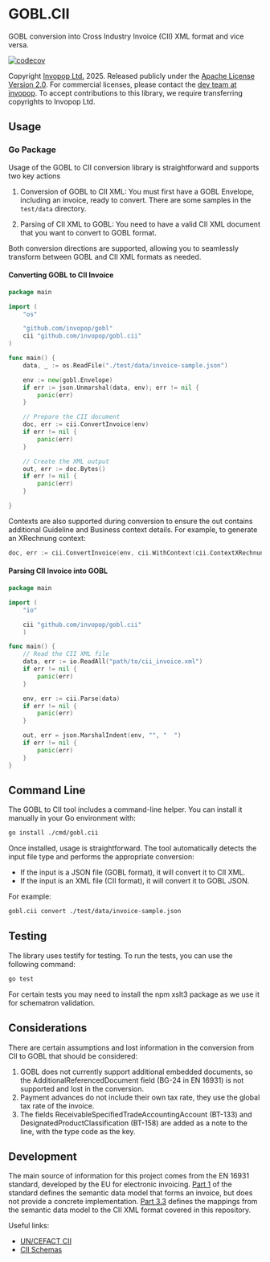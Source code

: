 # GOBL.CII

GOBL conversion into Cross Industry Invoice (CII) XML format and vice versa.

[![codecov](https://codecov.io/gh/invopop/gobl.cii/graph/badge.svg?token=H2POAHNRT1)](https://codecov.io/gh/invopop/gobl.cii)

Copyright [Invopop Ltd.](https://invopop.com) 2025. Released publicly under the [Apache License Version 2.0](LICENSE). For commercial licenses, please contact the [dev team at invopop](mailto:dev@invopop.com). To accept contributions to this library, we require transferring copyrights to Invopop Ltd.

## Usage

### Go Package

Usage of the GOBL to CII conversion library is straightforward and supports two key actions

1. Conversion of GOBL to CII XML:
   You must first have a GOBL Envelope, including an invoice, ready to convert. There are some samples in the `test/data` directory.

2. Parsing of CII XML to GOBL:
   You need to have a valid CII XML document that you want to convert to GOBL format.

Both conversion directions are supported, allowing you to seamlessly transform between GOBL and CII XML formats as needed.

#### Converting GOBL to CII Invoice

```go
package main

import (
    "os"

    "github.com/invopop/gobl"
    cii "github.com/invopop/gobl.cii"
)

func main() {
    data, _ := os.ReadFile("./test/data/invoice-sample.json")

    env := new(gobl.Envelope)
    if err := json.Unmarshal(data, env); err != nil {
        panic(err)
    }

    // Prepare the CII document
    doc, err := cii.ConvertInvoice(env)
    if err != nil {
        panic(err)
    }

    // Create the XML output
    out, err := doc.Bytes()
    if err != nil {
        panic(err)
    }

}
```

Contexts are also supported during conversion to ensure the out contains additional Guideline and Business context details. For example, to generate an XRechnung context:

```go
doc, err := cii.ConvertInvoice(env, cii.WithContext(cii.ContextXRechnung))
```

#### Parsing CII Invoice into GOBL

```go
package main

import (
    "io"

    cii "github.com/invopop/gobl.cii"
    )

func main() {
    // Read the CII XML file
	data, err := io.ReadAll("path/to/cii_invoice.xml")
	if err != nil {
		panic(err)
	}

    env, err := cii.Parse(data)
    if err != nil {
        panic(err)
    }

    out, err = json.MarshalIndent(env, "", "  ")
    if err != nil {
        panic(err)
    }
}
```

## Command Line

The GOBL to CII tool includes a command-line helper. You can install it manually in your Go environment with:

```bash
go install ./cmd/gobl.cii
```

Once installed, usage is straightforward. The tool automatically detects the input file type and performs the appropriate conversion:

- If the input is a JSON file (GOBL format), it will convert it to CII XML.
- If the input is an XML file (CII format), it will convert it to GOBL JSON.

For example:

```bash
gobl.cii convert ./test/data/invoice-sample.json
```

## Testing

The library uses testify for testing. To run the tests, you can use the following command:

```bash
go test
```
For certain tests you may need to install the npm xslt3 package as we use it for schematron validation.

## Considerations

There are certain assumptions and lost information in the conversion from CII to GOBL that should be considered:

1. GOBL does not currently support additional embedded documents, so the AdditionalReferencedDocument field (BG-24 in EN 16931) is not supported and lost in the conversion.
2. Payment advances do not include their own tax rate, they use the global tax rate of the invoice.
3. The fields ReceivableSpecifiedTradeAccountingAccount (BT-133) and DesignatedProductClassification (BT-158) are added as a note to the line, with the type code as the key.

## Development

The main source of information for this project comes from the EN 16931 standard, developed by the EU for electronic invoicing. [Part 1](https://standards.iteh.ai/catalog/standards/cen/4f31d4a9-53eb-4f1a-835e-6f0583cad2bb/en-16931-1-2017) of the standard defines the semantic data model that forms an invoice, but does not provide a concrete implementation. [Part 3.3](https://standards.iteh.ai/catalog/standards/cen/5540f673-0224-44a3-8490-feaf51aa3200/cen-ts-16931-3-3-2020) defines the mappings from the semantic data model to the CII XML format covered in this repository.

Useful links:

- [UN/CEFACT CII](https://unece.org/trade/documents/2023/10/executive-guide-einvoicing-cross-industry-invoice)
- [CII Schemas](https://unece.org/trade/uncefact/xml-schemas-2018-2012)
